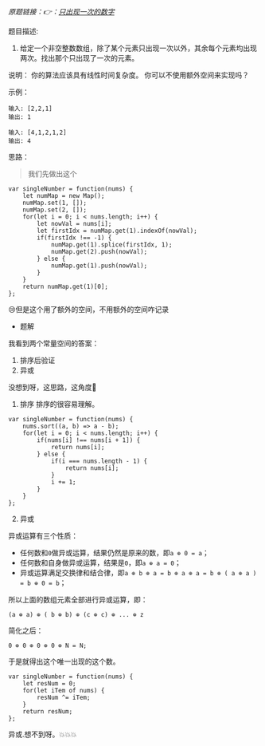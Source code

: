 *原题链接：👉：[只出现一次的数字](https://leetcode-cn.com/problems/single-number/description/)*

题目描述:

1. 给定一个非空整数数组，除了某个元素只出现一次以外，其余每个元素均出现两次。找出那个只出现了一次的元素。

说明：
你的算法应该具有线性时间复杂度。 你可以不使用额外空间来实现吗？

示例：

```
输入: [2,2,1]
输出: 1
```
```
输入: [4,1,2,1,2]
输出: 4
```

思路：
> 我们先做出这个

```
var singleNumber = function(nums) {
    let numMap = new Map();
    numMap.set(1, []);
    numMap.set(2, []);
    for(let i = 0; i < nums.length; i++) {
        let nowVal = nums[i];
        let firstIdx = numMap.get(1).indexOf(nowVal);
        if(firstIdx !== -1) {
            numMap.get(1).splice(firstIdx, 1);
            numMap.get(2).push(nowVal);
        } else {
            numMap.get(1).push(nowVal);
        }
    }
    return numMap.get(1)[0];
};
```

😢但是这个用了额外的空间，不用额外的空间咋记录

- 题解

我看到两个常量空间的答案：
1. 排序后验证
2. 异或

没想到呀，这思路，这角度🥇

1. 排序
排序的很容易理解。

```
var singleNumber = function(nums) {
    nums.sort((a, b) => a - b);
    for(let i = 0; i < nums.length; i++) {
        if(nums[i] !== nums[i + 1]) {
            return nums[i];
        } else {
            if(i === nums.length - 1) {
                return nums[i];
            }
            i += 1;
        }
    }
};
```


2. 异或

异或运算有三个性质：
- 任何数和`0`做异或运算，结果仍然是原来的数，即`a ⊕ 0 = a`；
- 任何数和自身做异或运算，结果是`0`，即`a ⊕ a = 0`；
- 异或运算满足交换律和结合律，即`a ⊕ b ⊕ a = b ⊕ a ⊕ a = b ⊕ ( a ⊕ a ) = b ⊕ 0 = b`；

所以上面的数组元素全部进行异或运算，即：
```
(a ⊕ a) ⊕ ( b ⊕ b) ⊕ (c ⊕ c) ⊕ ... ⊕ z
```
简化之后：

```
0 ⊕ 0 ⊕ 0 ⊕ 0 ⊕ N = N;
```

于是就得出这个唯一出现的这个数。

```
var singleNumber = function(nums) {
    let resNum = 0;
    for(let iTem of nums) {
        resNum ^= iTem;
    }
    return resNum;
};
```

异或.想不到呀。💥💥💥
